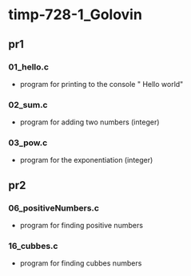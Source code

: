 # timp-728-1_Golovin

## pr1

### 01_hello.c 

- program for printing to the console " Hello world"

### 02_sum.c

- program for adding two numbers (integer)

### 03_pow.c

- program for the exponentiation (integer)

## pr2

### 06_positiveNumbers.c

- program for finding positive numbers

### 16_cubbes.c

- program for finding cubbes numbers